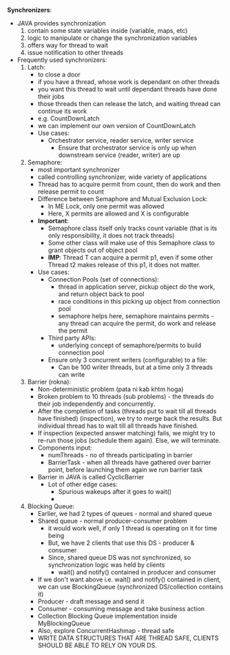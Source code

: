 **Synchronizers**:

* JAVA provides synchronization 
  1. contain some state variables inside (variable, maps, etc)
  2. logic to manipulate or change the synchronization variables
  3. offers way for thread to wait
  4. issue notification to other threads
* Frequently used synchronizers:
  1. Latch:
     * to close a door
     * if you have a thread, whose work is dependant on other threads
     * you want this thread to wait until dependant threads have done their jobs
     * those threads then can release the latch, and waiting thread can continue its work
     * e.g. CountDownLatch
     * we can implement our own version of CountDownLatch
     * Use cases:
       * Orchestrator service, reader service, writer service
         * Ensure that orchestrator service is only up when downstream service (reader, writer) are up
  2. Semaphore:
     * most important synchronizer
     * called controlling synchronizer, wide variety of applications
     * Thread has to acquire permit from count, then do work and then release permit to count
     * Difference between Semaphore and Mutual Exclusion Lock:
       * In ME Lock, only one permit was allowed
       * Here, X permits are allowed and X is configurable
     * **Important**:
       * Semaphore class itself only tracks count variable (that is its only responsibility, it does not track threads)
       * Some other class will make use of this Semaphore class to grant objects out of object pool
       * **IMP**: Thread T can acquire a permit p1, even if some other Thread t2 makes release of this p1, it does not matter.
     * Use cases:
       * Connection Pools (set of connections):
         * thread in application server, pickup object do the work, and return object back to pool
         * race conditions in this picking up object from connection pool
         * semaphore helps here, semaphore maintains permits - any thread can acquire the permit, do work and release the permit
       * Third party APIs:
         * underlying concept of semaphore/permits to build connection pool
       * Ensure only 3 concurrent writers (configurable) to a file:
         * Can be 100 writer threads, but at a time only 3 threads can write
  3. Barrier (rokna):
     * Non-deterministic problem (pata ni kab khtm hoga)
     * Broken problem to 10 threads (sub problems) - the threads do their job independently and concurrently.
     * After the completion of tasks (threads put to wait till all threads have finished) (inspection), we try to merge back the results. But individual thread has to wait till all threads have finished. 
     * If inspection (expected answer matching) fails, we might try to re-run those jobs (schedule them again). Else, we will terminate.
     * Components input:
       * numThreads - no of threads participating in barrier
       * BarrierTask - when all threads have gathered over barrier point, before launching them again we run barrier task
     * Barrier in JAVA is called CyclicBarrier
       * Lot of other edge cases:
         * Spurious wakeups after it goes to wait()
         * 
  4. Blocking Queue:
     * Earlier, we had 2 types of queues - normal and shared queue
     * Shared queue - normal producer-consumer problem
       * it would work well, if only 1 thread is operating on it for time being
       * But, we have 2 clients that use this DS - producer & consumer
       * Since, shared queue DS was not synchronized, so synchronization logic was held by clients
         * wait() and notify() contained in producer and consumer
     * If we don't want above i.e. wait() and notify() contained in client, we can use BlockingQueue (synchronized DS/collection contains it)
     * Producer - draft message and send it
     * Consumer - consuming message and take business action
     * Collection Blocking Queue implementation inside MyBlockingQueue
     * Also, explore ConcurrentHashmap - thread safe
     * WRITE DATA STRUCTURES THAT ARE THREAD SAFE, CLIENTS SHOULD BE ABLE TO RELY ON YOUR DS.